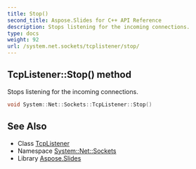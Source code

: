 ```yaml
---
title: Stop()
second_title: Aspose.Slides for C++ API Reference
description: Stops listening for the incoming connections.
type: docs
weight: 92
url: /system.net.sockets/tcplistener/stop/
---
```

## TcpListener::Stop() method


Stops listening for the incoming connections.

```cpp
void System::Net::Sockets::TcpListener::Stop()
```

## See Also

* Class [TcpListener](../)
* Namespace [System::Net::Sockets](../../)
* Library [Aspose.Slides](../../../)